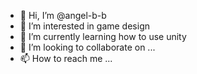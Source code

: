 - 👋 Hi, I’m @angel-b-b
- 👀 I’m interested in game design
- 🌱 I’m currently learning how to use unity
- 💞️ I’m looking to collaborate on ...
- 📫 How to reach me ...

<!---
angel-b-b/angel-b-b is a ✨ special ✨ repository because its `README.md` (this file) appears on your GitHub profile.
You can click the Preview link to take a look at your changes.
--->
